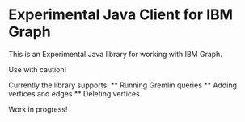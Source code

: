 # Experimental Java Client for IBM Graph

This is an Experimental Java library for working with IBM Graph.

Use with caution!

Currently the library supports:
** Running Gremlin queries
** Adding vertices and edges
** Deleting vertices

Work in progress!

